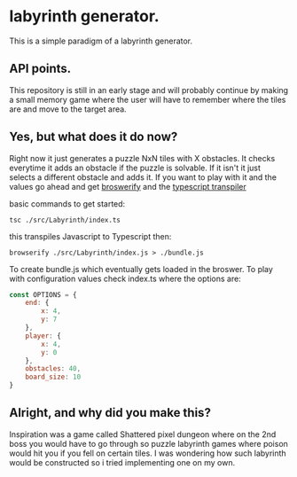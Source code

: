 # labyrinth generator.

This is a simple paradigm of a labyrinth generator.

## API points.

This repository is still in an early stage and will probably continue by making a small memory game
where the user will have to remember where the tiles are and move to the target area.

## Yes, but what does it do now?

Right now it just generates a puzzle NxN tiles with X obstacles. It checks everytime it adds an obstacle
if the puzzle is solvable. If it isn't it just selects a different obstacle and adds it. If you want to
play with it and the values go ahead and get [broswerify](https://guides.github.com/features/mastering-markdown/)
and the [typescript transpiler](https://www.typescriptlang.org/docs/handbook/typescript-in-5-minutes.html)

basic commands to get started:

    tsc ./src/Labyrinth/index.ts

this transpiles Javascript to Typescript then:

    browserify ./src/Labyrinth/index.js > ./bundle.js

To create bundle.js which eventually gets loaded in the broswer. To play with configuration values check 
index.ts where the options are:

```javascript
const OPTIONS = {
    end: {
        x: 4,
        y: 7 
    },
    player: {
        x: 4,
        y: 0
    },
    obstacles: 40,
    board_size: 10
}
```

## Alright, and why did you make this?

Inspiration was a game called Shattered pixel dungeon where on the 2nd boss you would have to go through
so puzzle labyrinth games where poison would hit you if you fell on certain tiles. I was wondering how 
such labyrinth would be constructed so i tried implementing one on my own.
